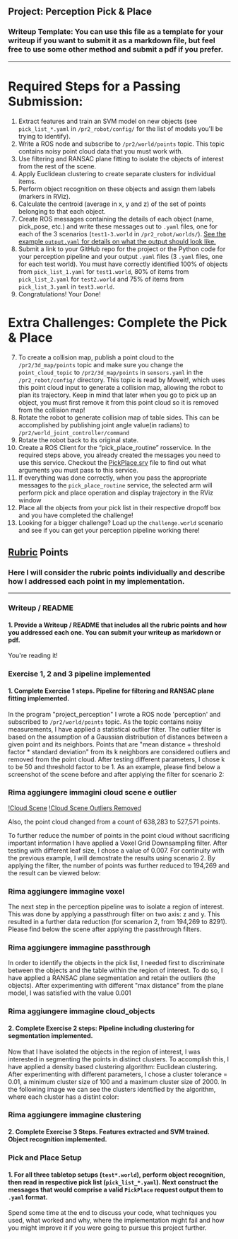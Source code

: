 ## Project: Perception Pick & Place
### Writeup Template: You can use this file as a template for your writeup if you want to submit it as a markdown file, but feel free to use some other method and submit a pdf if you prefer.

---


# Required Steps for a Passing Submission:
1. Extract features and train an SVM model on new objects (see `pick_list_*.yaml` in `/pr2_robot/config/` for the list of models you'll be trying to identify). 
2. Write a ROS node and subscribe to `/pr2/world/points` topic. This topic contains noisy point cloud data that you must work with.
3. Use filtering and RANSAC plane fitting to isolate the objects of interest from the rest of the scene.
4. Apply Euclidean clustering to create separate clusters for individual items.
5. Perform object recognition on these objects and assign them labels (markers in RViz).
6. Calculate the centroid (average in x, y and z) of the set of points belonging to that each object.
7. Create ROS messages containing the details of each object (name, pick_pose, etc.) and write these messages out to `.yaml` files, one for each of the 3 scenarios (`test1-3.world` in `/pr2_robot/worlds/`).  [See the example `output.yaml` for details on what the output should look like.](https://github.com/udacity/RoboND-Perception-Project/blob/master/pr2_robot/config/output.yaml)  
8. Submit a link to your GitHub repo for the project or the Python code for your perception pipeline and your output `.yaml` files (3 `.yaml` files, one for each test world).  You must have correctly identified 100% of objects from `pick_list_1.yaml` for `test1.world`, 80% of items from `pick_list_2.yaml` for `test2.world` and 75% of items from `pick_list_3.yaml` in `test3.world`.
9. Congratulations!  Your Done!

# Extra Challenges: Complete the Pick & Place
7. To create a collision map, publish a point cloud to the `/pr2/3d_map/points` topic and make sure you change the `point_cloud_topic` to `/pr2/3d_map/points` in `sensors.yaml` in the `/pr2_robot/config/` directory. This topic is read by Moveit!, which uses this point cloud input to generate a collision map, allowing the robot to plan its trajectory.  Keep in mind that later when you go to pick up an object, you must first remove it from this point cloud so it is removed from the collision map!
8. Rotate the robot to generate collision map of table sides. This can be accomplished by publishing joint angle value(in radians) to `/pr2/world_joint_controller/command`
9. Rotate the robot back to its original state.
10. Create a ROS Client for the “pick_place_routine” rosservice.  In the required steps above, you already created the messages you need to use this service. Checkout the [PickPlace.srv](https://github.com/udacity/RoboND-Perception-Project/tree/master/pr2_robot/srv) file to find out what arguments you must pass to this service.
11. If everything was done correctly, when you pass the appropriate messages to the `pick_place_routine` service, the selected arm will perform pick and place operation and display trajectory in the RViz window
12. Place all the objects from your pick list in their respective dropoff box and you have completed the challenge!
13. Looking for a bigger challenge?  Load up the `challenge.world` scenario and see if you can get your perception pipeline working there!

## [Rubric](https://review.udacity.com/#!/rubrics/1067/view) Points
### Here I will consider the rubric points individually and describe how I addressed each point in my implementation.  

---
### Writeup / README

#### 1. Provide a Writeup / README that includes all the rubric points and how you addressed each one.  You can submit your writeup as markdown or pdf.  

You're reading it!

### Exercise 1, 2 and 3 pipeline implemented
#### 1. Complete Exercise 1 steps. Pipeline for filtering and RANSAC plane fitting implemented.
In the program "project_perception" I wrote a ROS node 'perception' and subscribed to `/pr2/world/points` topic. As the topic contains noisy measurements, I have applied a statistical outlier filter. The outlier filter is based on the assumption of a Gaussian distribution of distances between a given point and its neighbors. Points that are "mean distance + threshold factor * standard deviation" from its k neighbors are considered outliers and removed from the point cloud. After testing different parameters, I chose k to be 50 and threshold factor to be 1.
As an example, please find below a screenshot of the scene before and after applying the filter for scenario 2:

### Rima aggiungere immagini cloud scene e outlier
[!Cloud Scene](https://github.com/rimoune/RoboND-Perception-Project/blob/master/output/Two/cloud_scene.png)
[!Cloud Scene Outliers Removed](https://github.com/rimoune/RoboND-Perception-Project/blob/master/output/Two/cloud_scene_outliers_filtered.png)

Also, the point cloud changed from a count of 638,283 to 527,571 points. 

To further reduce the number of points in the point cloud without sacrificing important information I have applied a Voxel Grid Downsampling filter. After testing with different leaf size, I chose a value of 0.007. 
For continuity with the previous example, I will demostrate the results using scenario 2. By applying the filter, the number of points was further reduced to 194,269 and the result can be viewed below:

### Rima aggiungere immagine voxel

The next step in the perception pipeline was to isolate a region of interest. This was done by applying a passthrough filter on two axis: z and y. This resulted in a further data reduction (for scenarion 2, from 194,269 to 8291). Please find below the scene after applying the passthrough filters.

### Rima aggiungere immagine passthrough

In order to identify the objects in the pick list, I needed first to discriminate between the objects and the table within the region of interest. To do so, I have applied a RANSAC plane segmentation and retain the outliers (the objects). After experimenting with different "max distance" from the plane model, I was satisfied with the value 0.001 

### Rima aggiungere immagine cloud_objects


#### 2. Complete Exercise 2 steps: Pipeline including clustering for segmentation implemented.  

Now that I have isolated the objects in the region of interest, I was interested in segmenting the points in distinct clusters. To accomplish this, I have applied a density based clustering algorithm: Euclidean clustering. After experimenting with different parameters, I chose a cluster tolerance = 0.01, a minimum cluster size of 100 and a maximum cluster size of 2000.
In the following image we can see the clusters identified by the algorithm, where each cluster has a distint color:

### Rima aggiungere immagine clustering

#### 2. Complete Exercise 3 Steps.  Features extracted and SVM trained.  Object recognition implemented.
 
### Pick and Place Setup

#### 1. For all three tabletop setups (`test*.world`), perform object recognition, then read in respective pick list (`pick_list_*.yaml`). Next construct the messages that would comprise a valid `PickPlace` request output them to `.yaml` format.

 
Spend some time at the end to discuss your code, what techniques you used, what worked and why, where the implementation might fail and how you might improve it if you were going to pursue this project further.  



